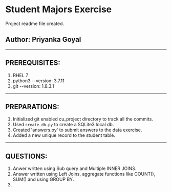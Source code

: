 # Student Majors Exercise 
Project readme file created. 

## Author: Priyanka Goyal

-------------------------------------------
## PREREQUISITES:

1. RHEL 7
2. python3 --version: 3.7.11
3. git --version: 1.8.3.1
-------------------------------------------
## PREPARATIONS:

1. Initialized git enabled cu_project directory to track all the commits.
2. Used ```create_db.py``` to create a SQLite3 local db.
3. Created 'answers.py' to submit answers to the data exercise.
4. Added a new unique record to the student table.
-------------------------------------------
## QUESTIONS:
1. Anwer written using Sub query and Multiple INNER JOINS. 
2. Answer written using Left Joins, aggregate functions like COUNT(), SUM() and using GROUP BY. 
3. 
